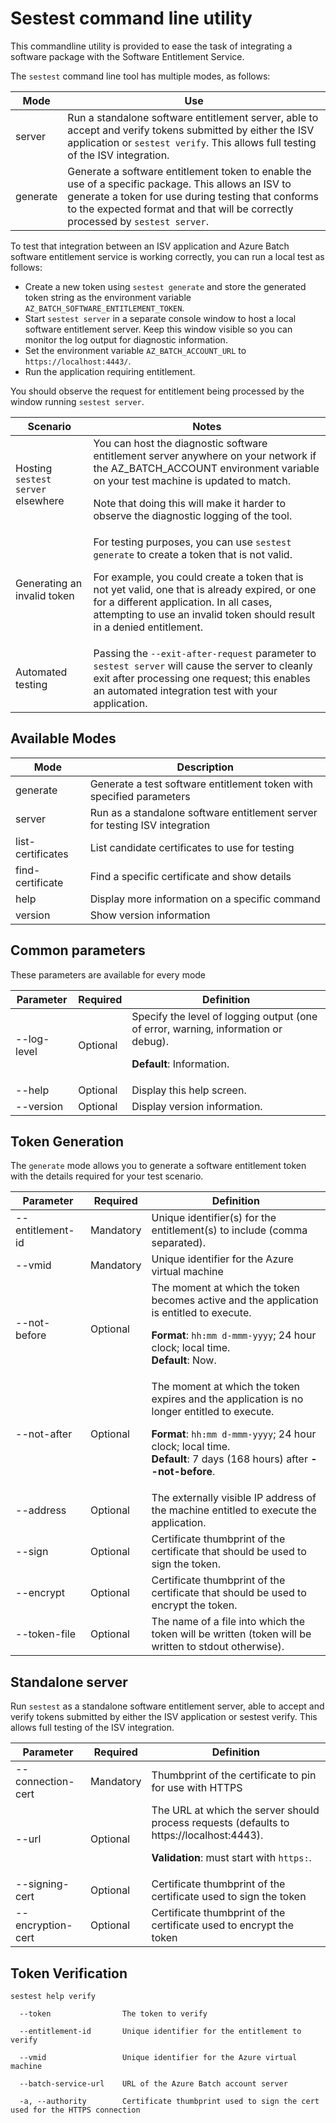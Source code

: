 # Sestest command line utility

This commandline utility is provided to ease the task of integrating a software package with the Software Entitlement Service.

The `sestest` command line tool has multiple modes, as follows:

| Mode     | Use                                                                                                                                                                                                                                         |
| -------- | ------------------------------------------------------------------------------------------------------------------------------------------------------------------------------------------------------------------------------------------- |
| server   | Run a standalone software entitlement server, able to accept and verify tokens submitted by either the ISV application or `sestest verify`. This allows full testing of the ISV integration.                                                |
| generate | Generate a software entitlement token to enable the use of a specific package. This allows an ISV to generate a token for use during testing that conforms to the expected format and that will be correctly processed by `sestest server`. |

To test that integration between an ISV application and Azure Batch software entitlement service is working correctly, you can run a local test as follows:

* Create a new token using `sestest generate` and store the generated token string as the environment variable `AZ_BATCH_SOFTWARE_ENTITLEMENT_TOKEN`.
* Start `sestest server` in a separate console window to host a local software entitlement server. Keep this window visible so you can monitor the log output for diagnostic information.
* Set the environment variable `AZ_BATCH_ACCOUNT_URL` to `https://localhost:4443/`.
* Run the application requiring entitlement.

You should observe the request for entitlement being processed by the window running `sestest server`.

| Scenario                           | Notes                                                                                                                                                                                                                                                                                                                |
| ---------------------------------- | -------------------------------------------------------------------------------------------------------------------------------------------------------------------------------------------------------------------------------------------------------------------------------------------------------------------- |
| Hosting `sestest server` elsewhere | You can host the diagnostic software entitlement server anywhere on your network if the AZ_BATCH_ACCOUNT environment variable on your test machine is updated to match. <p/> Note that doing this will make it harder to observe the diagnostic logging of the tool.                                                 |
| Generating an invalid token        | For testing purposes, you can use `sestest generate` to create a token that is not valid. <p/> For example, you could create a token that is not yet valid, one that is already expired, or one for a different application. In all cases, attempting to use an invalid token should result in a denied entitlement. |
| Automated testing                  | Passing the `--exit-after-request` parameter to `sestest server` will cause the server to cleanly exit after processing one request; this enables an automated integration test with your application.                                                                                                               |

## Available Modes

| Mode                | Description                                                                 |
| ------------------- | --------------------------------------------------------------------------- |
| generate            | Generate a test software entitlement token with specified parameters        |
| server              | Run as a standalone software entitlement server for testing ISV integration |
| list-certificates   | List candidate certificates to use for testing                              |
| find-certificate    | Find a specific certificate and show details                                |
| help                | Display more information on a specific command                              |
| version             | Show version information                                                    |

## Common parameters

These parameters are available for every mode

| Parameter                        | Required  | Definition                                                                                                           |
| -------------------------------- | --------- | -------------------------------------------------------------------------------------------------------------------- |
| --log-level                      | Optional  | Specify the level of logging output (one of error, warning, information or debug). <p/> **Default**: Information.    |
| --help                           | Optional  | Display this help screen.                                                                                            |
| --version                        | Optional  | Display version information.                                                                                         |

## Token Generation 

The `generate` mode allows you to generate a software entitlement token with the details required for your test scenario.

| Parameter         | Required  | Definition                                                                                                                                                                                                                        |
| ----------------- | --------- | --------------------------------------------------------------------------------------------------------------------------------------------------------------------------------------------------------------------------------- |
| --entitlement-id  | Mandatory | Unique identifier(s) for the entitlement(s) to include (comma separated).                                                                                                                                                         |
| --vmid            | Mandatory | Unique identifier for the Azure virtual machine                                                                                                                                                                                   |
| --not-before      | Optional  | The moment at which the token becomes active and the application is entitled to execute. <p/> **Format**: `hh:mm d-mmm-yyyy`; 24 hour clock; local time. <br/> **Default**: Now.                                                  |
| --not-after       | Optional  | The moment at which the token expires and the application is no longer entitled to execute. <p/> **Format**: `hh:mm d-mmm-yyyy`; 24 hour clock; local time. <br/> **Default**: 7 days (168 hours) after **--not-before**.         |
| --address         | Optional  | The externally visible IP address of the machine entitled to execute the application.                                                                                                                                             |
| --sign            | Optional  | Certificate thumbprint of the certificate that should be used to sign the token.                                                                                                                                                  |
| --encrypt         | Optional  | Certificate thumbprint of the certificate that should be used to encrypt the token.                                                                                                                                               |
| --token-file      | Optional  | The name of a file into which the token will be written (token will be written to stdout otherwise).                                                                                                                              |

## Standalone server

Run `sestest` as a standalone software entitlement server, able to accept and verify tokens submitted by either the ISV application or sestest verify. This allows full testing of the ISV integration.

| Parameter                      | Required  | Definition                                                                                                                               |
| ------------------------------ | --------- | ---------------------------------------------------------------------------------------------------------------------------------------- |
| --connection-cert              | Mandatory | Thumbprint of the certificate to pin for use with HTTPS                                                                                  |
| --url                          | Optional  | The URL at which the server should process requests (defaults to https://localhost:4443). <p/> **Validation**: must start with `https:`. |
| --signing-cert                 | Optional  | Certificate thumbprint of the certificate used to sign the token                                                                         |
| --encryption-cert              | Optional  | Certificate thumbprint of the certificate used to encrypt the token                                                                      |



## Token Verification

```
sestest help verify

  --token                The token to verify

  --entitlement-id       Unique identifier for the entitlement to verify

  --vmid                 Unique identifier for the Azure virtual machine

  --batch-service-url    URL of the Azure Batch account server

  -a, --authority        Certificate thumbprint used to sign the cert used for the HTTPS connection
```


